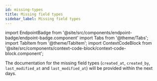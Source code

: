 ```yaml
---
id: missing-types
title: Missing field types
sidebar_label: Missing field types
---
```


import EndpointBadge from '@site/src/components/endpoint-badge/endpoint-badge.component'
import Tabs from '@theme/Tabs';
import TabItem from '@theme/TabItem';
import ContextCodeBlock from '@site/src/components/context-code-block/context-code-block.component';

The documentation for the missing field types (`created_at`, `created_by`, `last_modified_at` and `last_modified_at`) will be provided within the next days.
